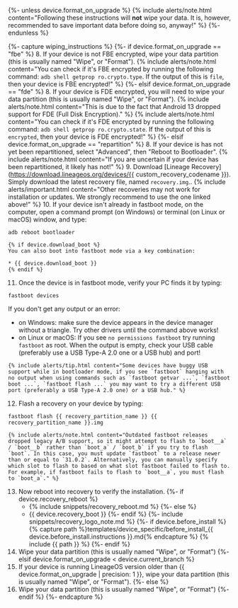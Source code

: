 {%- unless device.format_on_upgrade %}
{% include alerts/note.html content="Following these instructions will **not** wipe your data. It is, however, recommended to save important data before doing so, anyway!" %}
{%- endunless %}


{%- capture wiping_instructions %}
{%- if device.format_on_upgrade == "fbe" %}
8. If your device is not FBE encrypted, wipe your data partition (this is usually named "Wipe", or "Format").
    {% include alerts/note.html content="You can check if it's FBE encrypted by running the following command: `adb shell getprop ro.crypto.type`.
    If the output of this is `file`, then your device is FBE encrypted!" %}
{%- elsif device.format_on_upgrade == "fde" %}
8. If your device is FDE encrypted, you will need to wipe your data partition (this is usually named "Wipe", or "Format").
    {% include alerts/note.html content="This is due to the fact that Android 13 dropped support for FDE (Full Disk Encryption)." %}
    {% include alerts/note.html content="You can check if it's FDE encrypted by running the following command: `adb shell getprop ro.crypto.state`.
    If the output of this is `encrypted`, then your device is FDE encrypted!" %}
{%- elsif device.format_on_upgrade == "repartition" %}
8. If your device is has not yet been repartitioned, select "Advanced", then "Reboot to Bootloader".
    {% include alerts/note.html content="If you are uncertain if your device has been repartitioned, it likely has not!" %} 
9. Download [Lineage Recovery](https://download.lineageos.org/devices/{{ custom_recovery_codename }}). Simply download the latest recovery file, named `recovery.img`..
    {% include alerts/important.html content="Other recoveries may not work for installation or updates. We strongly recommend to use the one linked above!" %}
10. If your device isn't already in fastboot mode, on the computer, open a command prompt (on Windows) or terminal (on Linux or macOS) window, and type:
```
adb reboot bootloader
```
    {% if device.download_boot %}
    You can also boot into fastboot mode via a key combination:

    * {{ device.download_boot }}
    {% endif %}
11. Once the device is in fastboot mode, verify your PC finds it by typing:
```
fastboot devices
```
  If you don't get any output or an error:
   * on Windows: make sure the device appears in the device manager without a triangle. Try other drivers until the command above works!
   * on Linux or macOS: If you see `no permissions fastboot` try running `fastboot` as root. When the output is empty, check your USB cable (preferably use a USB Type-A 2.0 one or a USB hub) and port!

    {% include alerts/tip.html content="Some devices have buggy USB support while in bootloader mode, if you see `fastboot` hanging with no output when using commands such as `fastboot getvar ...`, `fastboot boot ...`, `fastboot flash ...` you may want to try a different USB port (preferably a USB Type-A 2.0 one) or a USB hub." %}

12. Flash a recovery on your device by typing:
```
fastboot flash {{ recovery_partition_name }} {{ recovery_partition_name }}.img
```
    {% include alerts/note.html content="Outdated fastboot releases dropped legacy A/B support, so it might attempt to flash to `boot__a` / `boot__b` rather than `boot_a` / `boot_b` if you try to flash `boot`. In this case, you must update `fastboot` to a release newer than or equal to `31.0.2`. Alternatively, you can manually specify which slot to flash to based on what slot fastboot failed to flash to. For example, if fastboot fails to flash to `boot__a`, you must flash to `boot_a`." %}
13. Now reboot into recovery to verify the installation.
    {%- if device.recovery_reboot %}
    * {% include snippets/recovery_reboot.md %}
    {%- else %}
    * {{ device.recovery_boot }}
    {%- endif %}
{%- include snippets/recovery_logo_note.md %}
{%- if device.before_install %}
{% capture path %}templates/device_specific/before_install_{{ device.before_install.instructions }}.md{% endcapture %}
{% include {{ path }} %}
{%- endif %}
14. Wipe your data partition (this is usually named "Wipe", or "Format")
{%- elsif device.format_on_upgrade < device.current_branch %}
8. If your device is running LineageOS version older than {{ device.format_on_upgrade | precision: 1 }}, wipe your data partition (this is usually named "Wipe", or "Format").
{%- else %}
8. Wipe your data partition (this is usually named "Wipe", or "Format")
{%- endif %}
{%- endcapture %}
